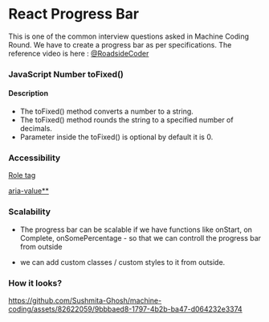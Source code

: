 # React Progress Bar

This is one of the common interview questions asked in Machine Coding Round.
We have to create a progress bar as per specifications.
The reference video is here : [@RoadsideCoder](https://www.youtube.com/watch?v=9Ez_gdsgGiM&list=PLKhlp2qtUcSYQojD5G-ElgHezoCyq2Hgo&index=7)

### JavaScript Number toFixed()

#### Description

- The toFixed() method converts a number to a string.
- The toFixed() method rounds the string to a specified number of decimals.
- Parameter inside the toFixed() is optional by default it is 0.

### Accessibility

[Role tag](https://developer.mozilla.org/en-US/docs/Web/Accessibility/ARIA/Roles/progressbar_role)

[aria-value\*\*](https://developer.mozilla.org/en-US/docs/Web/Accessibility/ARIA/Roles/progressbar_role)

### Scalability

- The progress bar can be scalable if we have functions like onStart, on Complete, onSomePercentage - so that we can controll the progress bar from outside

- we can add custom classes / custom styles to it from outside.


### How it looks?
https://github.com/Sushmita-Ghosh/machine-coding/assets/82622059/9bbbaed8-1797-4b2b-ba47-d064232e3374


